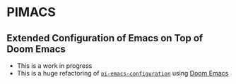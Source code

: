 # PIMACS

## Extended Configuration of Emacs on Top of Doom Emacs

* This is a work in progress
* This is a huge refactoring of [`pi-emacs-configuration`](https://github.com/pivaldi/pi-emacs-configuration) using [Doom Emacs](https://github.com/doomemacs/doomemacs)
